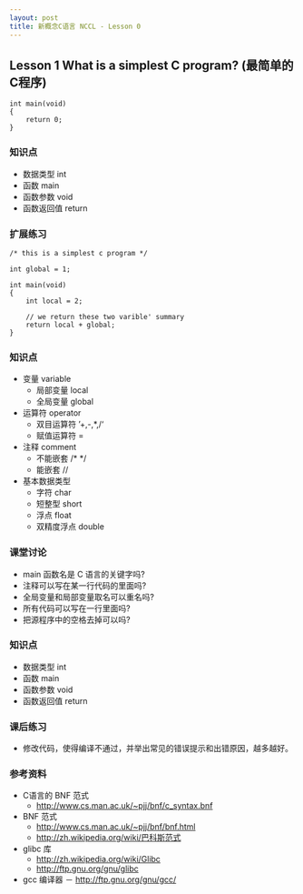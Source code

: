 ```yaml
---
layout: post
title: 新概念C语言 NCCL - Lesson 0
---
```



## Lesson 1 What is a simplest C program? (最简单的C程序)
	int main(void)
	{
		return 0;
	}

### 知识点
* 数据类型 int 
* 函数 main 
* 函数参数 void 
* 函数返回值 return

### 扩展练习

	/* this is a simplest c program */

	int global = 1;

	int main(void)
	{
		int local = 2;

		// we return these two varible' summary 
		return local + global;
	}
	
### 知识点
* 变量 variable
	- 局部变量 local
	- 全局变量 global
* 运算符 operator
	- 双目运算符 ’+,-,*,/‘
	- 赋值运算符 =
* 注释 comment 
	- 不能嵌套 /* */
	- 能嵌套 //
* 基本数据类型 
	- 字符 char
	- 短整型 short
	- 浮点 float 
	- 双精度浮点 double 

### 课堂讨论
* main 函数名是 C 语言的关键字吗? 
* 注释可以写在某一行代码的里面吗?
* 全局变量和局部变量取名可以重名吗? 
* 所有代码可以写在一行里面吗? 
* 把源程序中的空格去掉可以吗? 

### 知识点
* 数据类型 int 
* 函数 main 
* 函数参数 void 
* 函数返回值 return

### 课后练习
* 修改代码，使得编译不通过，并举出常见的错误提示和出错原因，越多越好。 

### 参考资料
* C语言的 BNF 范式
	- <http://www.cs.man.ac.uk/~pjj/bnf/c_syntax.bnf>
* BNF 范式
	- <http://www.cs.man.ac.uk/~pjj/bnf/bnf.html>
	- <http://zh.wikipedia.org/wiki/巴科斯范式>
* glibc 库
	- <http://zh.wikipedia.org/wiki/Glibc>
	- <http://ftp.gnu.org/gnu/glibc>
* gcc 编译器
	－ <http://ftp.gnu.org/gnu/gcc/>

